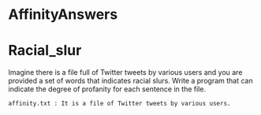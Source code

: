 # AffinityAnswers

# Racial_slur
Imagine there is a file full of Twitter tweets by various users and you are provided a set of words that indicates racial slurs. Write a program that can indicate the degree of profanity for each sentence in the file. 

``
affinity.txt : It is a file of Twitter tweets by various users.
``





